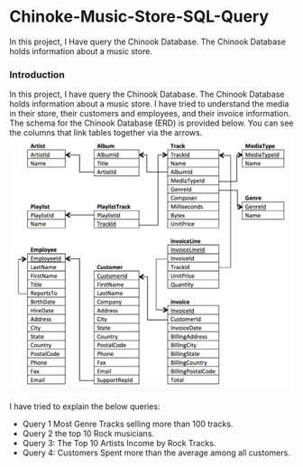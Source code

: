 # Chinoke-Music-Store-SQL-Query
In this project, I Have query the Chinook Database. The Chinook Database holds information about a music store. 

### Introduction
In this project, I have query the Chinook Database. The Chinook Database holds information about a music store. I have tried to understand the media in their store, their customers and employees, and their invoice information. The schema for the Chinook Database (ERD) is provided below. You can see the columns that link tables together via the arrows.
![ERD](/ERD.png)

I have tried to explain the below queries:
- Query 1 Most Genre Tracks selling more than 100 tracks.
- Query 2  the top 10 Rock musicians.
- Query 3: The Top 10 Artists Income by Rock Tracks.
- Query 4:   Customers Spent more than the average among all customers.
